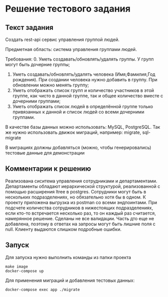 # Решение тестового задания

## Текст задания
Создать rest-api сервис управления группой людей.

Предметная область: cистема управления группами 
людей.

Требования:
0. Уметь создавать/обновлять/удалять группы. У групп 
могут быть дочерние группы;
1. Уметь создавать/обновлять/удалять человека 
(Имя,Фамилия,Год рождения). При
создании человека 
нужно добавить в группу. При обновлении можно 
менять группу;
2. Уметь отображать список групп и количество 
участников в этой группе, как чисто
 в данной группе, 
так и общее количество вместе с дочерними группами;
3. Уметь отображать список людей в определённой 
группе только привязанных к данной
 и список людей 
со всеми дочерними группами.

В качестве базы данных можно использовать: MySQL, 
PostgreSQL. Так же нужно использовать движок 
миграций, например: migrate, sql-migrate

В миграциях должны добавляться (можно, чтобы 
генерировались) тестовые данные для демонстрации

## Комментарии к решению

Реализована сиситема управления сотрудниками и департаментами. Департаменты обладают иерархической структурой, реализованной с помощью расширения ltree в postgres.
Сотрудники могут быть в нескольких подразделениях, но обязательно хотя бы в одном.
К проекту приложена выгрузка из postman со всеми эндпоинтами.
При подсчете количества сотрудников в нижестоящих подразделениях, если кто-то встречается несколько раз, то он каждый раз считается, намерянное решение.
Сделаны не все валидации.
Часть дто еще не добавлена, поэтому в ответах на запросы могут быть лишние поля с null.
Клиенту выдаются слишком подробные ошибки.

## Запуск
Для запуска нужно выполнить команды из папки проекта
```
make image
docker-compose up
```
Для применения миграций и добавления тестовых данных:
```
docker-compose exec app ./migrate
```

